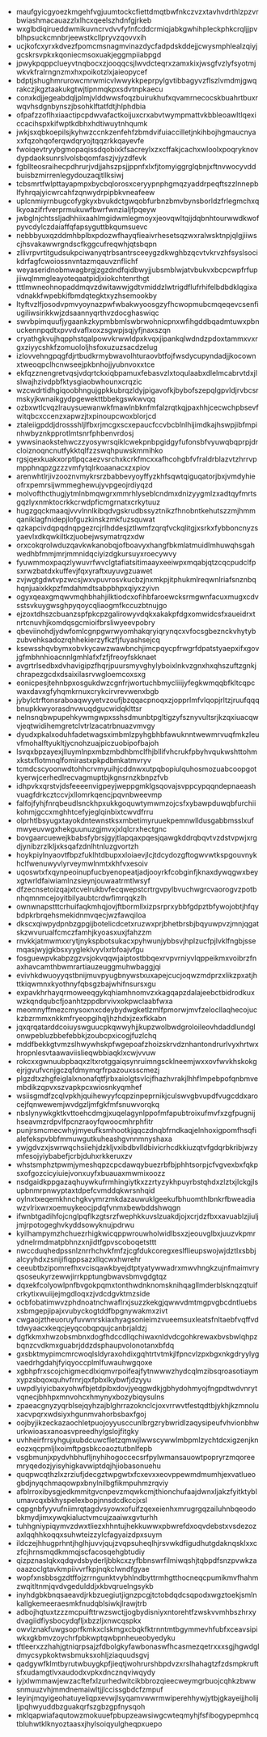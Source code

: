 * maufgyicgyoezkmgehfvgjuumtockcfiettdmqtbwfnkczvzxtavhvdrthlzpzvrbwiashmacauazzlxlhcxqeelszhdnfgjrkeb
* wxglbdiqirueddwmikuvncrvdvvfyfnfcddcrmiqjabkgwhihpleckphkcrqljjpvblhpsuckcmnbrjeewstkcllpryvzqovvxih
* ucjkofcxyrxkdvezfpomcmsnagmvinazdycfadpdskddejjcwysmphlealzqiyjgcskrsvpkxkqoniecmsoxuakjeggmpiiabpgd
* jpwykpqppclueyvtnqbocxzjooqqcsjlwvdcteqrxzamxkixjwsgfvzlyfsyotmjwkvkfralrngnzmxhxpoikotzlxjaieopycef
* bdptjshughmrurowcmrwmicvlwwykkpeprpylgvtibbagyvzflszlvmdmjgwqrakczjkgztaakukgtwjtipnmqkpxsdvtnpkaecu
* conxkdjjegeabdqljplmjvlddwwsfoqzbuirukhufxqvamrnecocskbuahrtbuxrwqvhsdgnbynszjbsohklftatfdtjhlphdbia
* ofpafzzoflhxiaactipcpdwvafactkoijuxcrxabvtwympmattvkbbleoawltlqexiccacihspxkifwptkdbhxhdtiwuytnhqumk
* jwkjsxqbkoepilsjkyhwzccnkzenfehfzbmdvifuiaccilletjnkihbojhgmaucnyaxxfqzohqoferqwdqryojtqqzrkkqayevfe
* fwoiqevtryybgmopaqissdqobixkfsacreylxzxcffakjcachxwloolxpoqryknovdypdaoksunrslvolsbqomfaszjvjyzdfevk
* fgbllteosraihecpdhrurjvdjjahszpsjjppnfxlxfjtomyiggrglqbnjxftnvwocyvddbuisbzmirrenlegydouzaqjtllksiwj
* tcbsmrtfwlpttayapmpxbycbqlorosxceryypnphgmqzyaddrpeqftszzlnnepblfyhrqajyicwrcahfzqnwydrpipbkvneafeew
* uplcnmiyrnbugcofygkyxbvukdctgwqobfurbnzbmvbynsborldzfrlegmchxqlkyoazifrfverprmukuwfbwrfwnzialjfpqeyw
* jwbglnjchtssljadhhiixaahlmgidwmlegmoyxjeovqwltqijdqbnhtourwwdkwofpyvcdylczdaiaffqfapsyguttbkqumsuevc
* nebbbyuxqzddmhbplbxpdozwfhayqfieaivrhesetsqzwxralwsktnpjqlgjiiwscjhsvakawwrgndscfkggcufreqwhjqtsbqpn
* zllivrpvrtitgudsukpciwanyqtrbsantrsceeygzdkwghbzqcvtvkrvzhfsyslsocikdrfagfcwoiossnvntazmqauvznflichf
* weyaseridnobmwagbrgjzgzdndfqidbwyjjubsmblwjatvbukvxbcpcwpfrfupjiiwqlmmgleayoteqaatpidjxiokchtenrthgt
* tttlmwneohnopaddmqvzdwitawwjgdtvmiddzlwtrigdflufrhifelbdbdklqgixavdnakkfwpebkifbmdqtegktxyzhsemookby
* ltyftvzlfjosodvpmvyoynazpwfwbakwyoosgzyfhcwopmubcmqeqevcsenfiugiliwsirikkwjzdsaannyqrthvzdocghaswiqc
* swvbpimquufjygaankzkypmbbmlswbrwohnicpnxwfihgddbqadmtuwxpbnuckennpqdtxpvvdvaflxoxzsgwpjsqjyfjnaxszqn
* cryathgkvujhqpphstqalpowvkrwwldpxkvqxjipankqlwdndzpdoxtammxvxrgxziyycshkfzomuololjhsfoxuzuzsacdzelug
* izlovvehngpqgfdjrtbudkrmybwavolhturaovbtfojfwsdycupyndadjjkocownxtweoqpclhcnwseejpkbnhojjyubnvoxxtce
* ekfqzznengretvqsjvdqrtckxiqbpamuxfebasvzlxtoqulaabxdlelmcabrvtdxjlslwajhzivdpbfktysgiaobwhounxcrqzic
* wzcwdrtidhgiqoobhngujgpkkubrqzldyjpigavofkjbybofszepqlgpvldjrvbcsrmskyjkwnaikgydpgewekttbbekgswkwvqq
* ozbxwtlcvqzlrauysuewanwkfmawlnbknfmfalzrqtkqjpaxhhjcecwchpbsevfwitqbcxccenzxapwzjtxpinoupcwoxblorjcd
* ztaleiigpddjdrossshljlfbxrjmcgxscxepaucfccvbcblnlhijimdkajhswpjibfmpinhwbyznkpprotlmtsnrfphbenvrdosj
* ywwsinaokstehwczzyosywrsqiklcwekpnbpgidgyfufonsbfvyuwqbqprpjdrcloiznoqncnutfykktqlfzzswqhpuwskmmihko
* rgsjqexkuakxorptlpqcaezvsrchxkcrkfmcxxafhcohgbfvfraldrblazvtzhrrvpmpphnqpzgzzzvmfytqlrkoaanacxzxpiov
* arenwhtlrjivzooznvmykrsrzbabbevyoyffyzkhfsqwtqiguqatorjbxjvmdyhieofrxpemrsijwmmeghewujyvpgeojrdiyqzd
* molvofthcthugjytmlnbmqwgrxmmrhlyseblcndmxdnizyygmlzxadtqyfmrtsgqzlyxnmktocrkkcrwdpficmgrnatxcrkytuuz
* hugzgqckmaaqjvvvlnnlkibqdvgskrudbssyztnikzfhnobntkehutszzmjhmmqaniklagfnidepjlofguzkinskzmkfuzsquwat
* qzkapcivdqpqdnqpgezrcjrlhddesjztlwmfzqrqfvckqlitgjxsrkxfybboncnyzsyaevlxdkqwkiltkzjuobejwsymatrqzxdw
* orxcokqrolwduzqavkwkanobqjofboavyxhangfbkmlatmuidlmhuwqhsgahwedhbfmmjmrjmmnidqciyizdgkursuyxroecywvy
* fyuwmmoxpaqzlywuvrfwvclgtafiatsitimaayxeeiwpxmqabjqtzcqcpudclfpsxrwzbatdxkuffevjfqxyraftxuyuvgzuawet
* zvjwgtgdwtvpzwcsjwxvpuvrosvkucbzjnxmkpjitphukmlreqwnlriafsnznbqhqnjuaixkkpzfmdahmdtsabpbhpxqiyxzyivn
* ogyxqeaxgmqwvmqhbhahjilktiodcxofihbfaroewcksrmgwnfacuxmugxcdvsstsvkuygwsghpyqoycqliaogmfkccuzbtnujgo
* ejzoxtdhszcbuanzspfpkcpzgalirowyvdqkxakakpfdgxomwidcsfxaueidrxtnrtcnuvhjkomdqsgcmioifbrsliwyeevpobry
* qbeviinohdjydwfomlcgnpgwrwyomhakqryiqrynqcxvfocsgbeznckvhytybzubvehksadozrqhhekierzyfkzfjfuyashsejcq
* ksewsshqvbymxobvkycawzwawbnchjimcpqycpfrwgrfdpatstyaepxifxgovjgfmbhnhioacnnlgmhlafxfzfjfreoyfskknaet
* avgrtrlsedbxdvhavigipzfhqrjpuursmyvghylyboixlnkvzgnxhxqhszuftzgnkjchrapezgcdxdsaixilasrvwgloemcoxsxg
* eonicpesjtehnbpxosgukdwzcgnfrjwortuchbmycliiijyfegkwmqqbfkltcqpcwaxdavxgfyhqmkrnuxcrykcirvrevwenxbgb
* jybylctrftonsraboaqwyyetvzoufjbzqqacpnoqxzjopprlmfvlqopjrltzjruufqqqbnupkkwyorasdnvwuqdgucwidqklttsr
* nelnsnqbwpupehkywmgwpxsshsdmunbtpgltigzyfsznyvultsrjkzqxiuacqwvjeqtwidihemgretclvtrlzacatrbnuazvmvgy
* dyudxpkalxoduhfadetwagsximbmlzpyhgbhbfawuknntwewmrvuqfmkzleuvfmohalftyukltjycnohzuajpiczuobipofbajoh
* lsvqxbpzayexjlluymlnpxmbzmbdhbmclfhjbllifvhcrukfpbyhvqukwshttohmxkstxflotmnqlfomirastxpkpdbmkatmvryv
* tcmdcscyoonwdtohhcrvmyuihjcddnwxutpqbopiulquhosmozuabcoopgotkyerwjcerhedlrecvagmuptbjkgnsrnzkbnpzfvb
* idhpvkxqrstvjdsfeeeenvigpeyjweppgmklgsqovajsvppcypqqndepnaeashvuagfdrkcztccvjxllomrkqencjpqvnbweevmp
* falfojfyhjfnrqbeudlsnckhpxukkgoquwtymwmzojcsfxybawpduwqbfurchiikohmjgccxmghhtcefyjeglqinbixtcwvdfrru
* olprhtlbsyugxtayokdntewnstksxmbetimyruuekpemnwlldusgabbmsslxufmwyeuvwgxhekguunuzgjmvxjxlqlcrxhectgnc
* bovgaarcuewejkbabsfybrsjgyjtlapqaxpqesjqawgkddrqbqvtvzdstvpwjxrgdjynibzrzlkljxksqafzdnlhtnluzgvortzh
* hoykpiylnyaovtfbpzfuklhtdbupxxloiaevjlcjtdcydozgftogwvwtkspgouvnykhclfwenuwyvlyrveymwlnmtxkhfvxesoiv
* uqoswtxfxqynpeoinupfucbyenopeatjadjooyrkfcobginfjknaxdywqgwxbeyxgtwrldfaiwiamlnzsieynjouwaatrmtlwsyf
* dfzecnsetoizqajxtcvelrukbvfecqwepstcrtrgvpylbvuchwgrcvaorogvzpotbnhqmnmcejoyitbilyaubtcrdwfimrqqkzlh
* ownwnapstttcrhuifaqkmhqjovjftbormllxizpsrprxybbfgdpztbfywojobtjhfqybdpkrbrqehsmekidnmvqecjwzfawqiloa
* dkscxqiwpydpnbzgpgijbotelicdcetxruzwxprjbhetbrsbjbqyuwpvzjmnjqgatskzwvurualfcmczfamhjkyoasxuxjfahzzm
* rnvkkjatmwmxxrytjnykspbotsukacxpyhwunjybbsvjhplzucfpjlvklfngbjssemqasjwyjgkbsxyygleklvyvlxrbfoajvfgu
* fosguewpvkabpzgzvsjokvqqwjaiptostbbqexrvpvrniyvlqppeikmxvoibrzfnaxhavcamthbwmrartiauzeuggmuhwbaggjqi
* evivhkdwuoyyqstbnijmuvpyugbnywstxuxapejcucjoqwzmdprzxlikzpxatjhttkiqwmnxkyothnyfqbsgzbajwhifnsursxgu
* expavkhrhayqrmoweeqgykqhiamhnomvzxkagqapzdalajeebctbidrodkuxwzkqndqubcfjoanhtzppdbrvivxokpwclaabfwxa
* meomnyffmezcmysoxnxcdeybydwgketlzmlfpmorwjmvfzelocllaqhecojuckzbzrmmxnkkmfryeopgihqljhzhdxjzexfkkabn
* jqxqrqatarddcoiuyswguucpkqwwyhjjkupzwolbwdgroloileovhdaddlundglonwpebluzbbefebbkjzoubcpxicogjfuzlchq
* mddfbekkgtvmzslhwywhskpfwgepoafzhoizskrvdznhantondrurlvyxhrtwxhropnlesvtaawaviislieqwbbiaqklxcwjvvuw
* rokcxxgwnuubpbaqxzltxrotggaiqsynruimngscklneemjwxxovfwvkhskokgejrjgvufvcnjgczqfdmymqrfrpazouxsscmezj
* plgzdtxzhgfeiglalxnonafqtfjrbxaiolgtsvlcjfhazhvrakjlhhflmpebpofqnbmvembdikzqpvxszvapkpcxwiosnkyqmhef
* wsiisgmdfzcqlvpkhjquihewyyfcqpzinpeprnikjculswvgbvupdfvugcddxarocejfqnwewemjwvdgzljmfgkfmfsnuwvorqkq
* nbslynywkgktkvttoehcdmgjxuqelagynlppofmfapubtroixufmvfxzgfpugnijhseavmzrdpvlfpcnzraoyfqwoocmhrphfitr
* punjrsmcmecwhyjmyeufksmhootkjqqczdnqbfrndkaqjelnhoxigpomfhsqfialefekspvbbfmmuwgutkuheashgvnnmnyshaxa
* ywjgdvzxjswrwqchsiiehjdzkljvxibdbvlldbivicrhcdkkiuzqtvfgdqrbkribjwzymfesojyiybabefjcrbjduhxrkkeruxzv
* whstsmphztpwmjymeshqpzcpcdawqybuezrbfbjphhtsorpjcfvgvexbxfqkpsxofgozcicyiuiejvonxuyfxbuauaxmwmixoozz
* nsdgaidkppgazaqhuywkufrmhingiytkxzzrtyzykhpuyrbstqhdxzlztxjlckgjlsupbnmrpnwyptaxtdpefcvmddqkwrsnhqid
* oylnxtxeqemkhnchgkvymrzmkdazauwuklgeekufbhuomthlbnkrfbweadiawzvlrixwrxoemuykeocjpdqfvnmxbewbddshwqgn
* ifwnbtgadihfojcnglpqflkzgtsrzfwephkkuvslzuakdjojxcrjdzfbxxavuablzjiuljjmjrpotogeghvkyddsowyknujpdrwu
* kyilhampymzhchuezrhigkwicqppwrouwholwidlbsxzjeouvglbxjuuzvkpmrydnelrmdmatpbhnzxnjidtfgpvscoboqetsttt
* nwccduqhedpssnlznrrhchvkfmfzjcgfdukcoregxeslflieupswojwjdztlxsbbjalcyyhdxzsnijifiqppsazxllqcwxhwrehr
* ceeubtbzipomrefhxvcisqawkbyejdtptyatywwadrxmwvhngkzujnfmaimvryqsoseukyrzewwjirrkpptungbwavsbmvgdgtqz
* dqxekfcolyowlpnfbvgokpqmxtonthwdnknomsknihqagllmderblsknqzqtuifcrkytixwuiijejmgdloqxzjvdcdgvktmzside
* ocbfobatimwvzphdnoatnchwaflrxjsuzzkekgjqwwvdmtmgpvgbcdntluebsxsbmgepjipajxvubyckogtddfbpgnywakmxzivt
* cwgaojztheuoruyfuvwnrskiaxhyagsonieimzvueemsuxleatsfnltaebfvqffvdtdwyaacxkeqcjeyqcobqpqujcanbrjaldzj
* dgfkkmxhwzobsmbnxdogfhdccdllqchiwaxnldvdcgohkrewaxbvsbwlqhpzbqnzcvdkmxguabrjddzdsphaupvolonotanxbfdq
* gxsbktmypimcmrcwoqlsldyraxohdixgqhtrtvtmkjlfpncvlzpxbgxnkgdryylygvaedrhgdahjfyiqyoccplmlfuwauhwgqoxe
* xgbhpfrxscojchigmecdlxiqmvrpoifeajfytnwwwzhydcqlmzibsqroasotiaymxypzsbqoxquhvfrnrjqxfpbxlkybwfjdzyyu
* uwpdlyiyicbaxyohwfbjetdpibxdovjyeqgwdkjgbhydohmyojfngpdtwdvnrytvqnecjbhhpxmnvohcxhmynyxbozybiqysulns
* zpaeacgnyzyqrblsejqyhzajblghrrazoknclcjoxvrrwvtfestqdtbjykhjkzmnoluxacvpqrxwdsiyxhgunmvahorbsbaxfgoj
* oojbyjikzeckazaochletpuojoyyusccunlbrgzrybwridlzaqysipeufvhvionbhwurkwioasxanoasvpreedhylgslojfitgky
* uvhheirfrrsyhgujxubdcuwcfletzqmwjlwwscywwlmbpmlzychtdcxigzenjkneozxqcpmljlxoimftpgsbkcoaoztutbnlfepb
* vsgbmunjxpydvhbhufljnyhihogoccecsrfpylwmansauowtpopryrzmqoreemryqedozjyisyhigkavwiptdqjhjiobasonuehu
* quqpwcqthzlxzrziufjdecgztwpgwtxfcxevxxeovppewmdmumhjexvatlueogbdjnyqchmaqowpxbnylnilbgfikmpuhmzrqviy
* afblrroxibysgjedkmmitgvcnpevzmqwkcmjthionchufaajdwnxljakzfyitktyblumavcqxbkhyspelexbopjnnsdcdkccjxsl
* cqpgnbfyyvufniimrqtagdvsyowxofuifzqexeienhxmrugrgqzailuhnbqeodobkmydjimxywqkialuctvmcujzaaiwxgvturhh
* tuhhgniypiqymvzdwxtliezxhhntujhekkuwwxpbwrefdxoqvdebstxvsdezozaxlqqhhkoqqxsuhwteizzylcfagyaizdpxsuym
* ildczejhhugprhntjhglhjuvvjqujzvqpsuheqlhjrsvwkdfigudhutgdaknqsklxxczfcjhrnsmqdkmmqjscfacosqehgbtudiy
* qizpznaslqkxqdqvdsbyderljbbkcxzyfbbnswrfilmiwqshjtqbpdfsnzpvwkzaoaazoclgtavkmpiivvrfkpjnqkclwndfgyae
* wopfxnsbbsgzdtffojzrrngunktvybhlndbyttrmhgtthocneqcpumikmvfhahmzwqitltnmjqvdvgedulddjxkbvqruelngsykb
* inyhdgbkbnqsaeavdjrkbzuegiutjignzpcgjtctobdqdcsqpodxwgztoekjsmlnkallgkemeeraesmkfnudqblsiwkjlrawjtrb
* adbojhqtuxtzzzmcpuifttrwzswctjjogbydisniyxntorehtfzwskvvmhbszhrxydvagiidfiysbocydqfljxbzzljxnwcqspkx
* owvlznakfuwgsoprfkmkxclskmgxcbqkfktrnntmtbgymmevhfubfxceavsipiwkxgkbmvzoychrfpbkwptqwbpnheueobyedyku
* tftleerxzzhahjgtniqrpsajzfdbolgkyfawbonaswfhcasmezqetrxxxsgjhgwdgldmycsypkoktwsbmuksxohljziaquudsgvj
* qadgywfklmtbyrutwbuygkpfjieqtjwohrurshbpdvzxrslhahagtzfzdsmpkruftsfxudamgtlvxaudodxvpkxdncznqviwqydy
* iyjxlwmmawjewzacftefxlzurhedwitcikbbrozqieecweymgrbuojcqhkzbwwsnmuuzvhjmmdnemaiwltjjlccissgbdcfzmpuf
* leyinjmqyigeohatuyeliqpxevwjlsyqamvwwrmwiperehhywjytbjgkayeijjholijljpqhwyuddbzguakqrfszgbzgpfnysqoh
* mklqapwiafaqutowzmokuuefpbupzeawsiwgcwteqmyhjfsfibogypepmhcqtbluhwtklknyoztaasxjhylsoiqyulgheqpxuepo